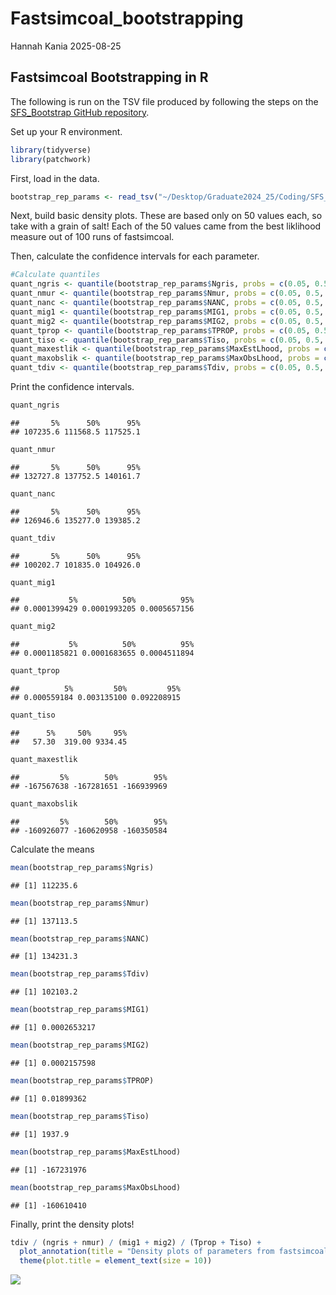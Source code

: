 Fastsimcoal_bootstrapping
================
Hannah Kania
2025-08-25

## Fastsimcoal Bootstrapping in R

The following is run on the TSV file produced by following the steps on
the [SFS_Bootstrap GitHub
repository](https://github.com/hkania/SFS_Bootstrap/tree/main).

Set up your R environment.

``` r
library(tidyverse)
library(patchwork)
```

First, load in the data.

``` r
bootstrap_rep_params <- read_tsv("~/Desktop/Graduate2024_25/Coding/SFS_Bootstrap/bootstrap_params.tsv")
```

Next, build basic density plots. These are based only on 50 values each,
so take with a grain of salt! Each of the 50 values came from the best
liklihood measure out of 100 runs of fastsimcoal.

Then, calculate the confidence intervals for each parameter.

``` r
#Calculate quantiles
quant_ngris <- quantile(bootstrap_rep_params$Ngris, probs = c(0.05, 0.5, 0.95))
quant_nmur <- quantile(bootstrap_rep_params$Nmur, probs = c(0.05, 0.5, 0.95))
quant_nanc <- quantile(bootstrap_rep_params$NANC, probs = c(0.05, 0.5, 0.95))
quant_mig1 <- quantile(bootstrap_rep_params$MIG1, probs = c(0.05, 0.5, 0.95))
quant_mig2 <- quantile(bootstrap_rep_params$MIG2, probs = c(0.05, 0.5, 0.95))
quant_tprop <- quantile(bootstrap_rep_params$TPROP, probs = c(0.05, 0.5, 0.95))
quant_tiso <- quantile(bootstrap_rep_params$Tiso, probs = c(0.05, 0.5, 0.95))
quant_maxestlik <- quantile(bootstrap_rep_params$MaxEstLhood, probs = c(0.05, 0.5, 0.95))
quant_maxobslik <- quantile(bootstrap_rep_params$MaxObsLhood, probs = c(0.05, 0.5, 0.95))
quant_tdiv <- quantile(bootstrap_rep_params$Tdiv, probs = c(0.05, 0.5, 0.95))
```

Print the confidence intervals.

``` r
quant_ngris
```

    ##       5%      50%      95% 
    ## 107235.6 111568.5 117525.1

``` r
quant_nmur
```

    ##       5%      50%      95% 
    ## 132727.8 137752.5 140161.7

``` r
quant_nanc
```

    ##       5%      50%      95% 
    ## 126946.6 135277.0 139385.2

``` r
quant_tdiv
```

    ##       5%      50%      95% 
    ## 100202.7 101835.0 104926.0

``` r
quant_mig1
```

    ##           5%          50%          95% 
    ## 0.0001399429 0.0001993205 0.0005657156

``` r
quant_mig2
```

    ##           5%          50%          95% 
    ## 0.0001185821 0.0001683655 0.0004511894

``` r
quant_tprop
```

    ##          5%         50%         95% 
    ## 0.000559184 0.003135100 0.092208915

``` r
quant_tiso
```

    ##      5%     50%     95% 
    ##   57.30  319.00 9334.45

``` r
quant_maxestlik
```

    ##         5%        50%        95% 
    ## -167567638 -167281651 -166939969

``` r
quant_maxobslik
```

    ##         5%        50%        95% 
    ## -160926077 -160620958 -160350584

Calculate the means

``` r
mean(bootstrap_rep_params$Ngris)
```

    ## [1] 112235.6

``` r
mean(bootstrap_rep_params$Nmur)
```

    ## [1] 137113.5

``` r
mean(bootstrap_rep_params$NANC)
```

    ## [1] 134231.3

``` r
mean(bootstrap_rep_params$Tdiv)
```

    ## [1] 102103.2

``` r
mean(bootstrap_rep_params$MIG1)
```

    ## [1] 0.0002653217

``` r
mean(bootstrap_rep_params$MIG2)
```

    ## [1] 0.0002157598

``` r
mean(bootstrap_rep_params$TPROP)
```

    ## [1] 0.01899362

``` r
mean(bootstrap_rep_params$Tiso)
```

    ## [1] 1937.9

``` r
mean(bootstrap_rep_params$MaxEstLhood)
```

    ## [1] -167231976

``` r
mean(bootstrap_rep_params$MaxObsLhood)
```

    ## [1] -160610410

Finally, print the density plots!

``` r
tdiv / (ngris + nmur) / (mig1 + mig2) / (Tprop + Tiso) +
  plot_annotation(title = "Density plots of parameters from fastsimcoal2 bootstrap reps") &
  theme(plot.title = element_text(size = 10))
```

![](Fastsimcoal_bootstrapping_files/figure-gfm/unnamed-chunk-7-1.png)<!-- -->
